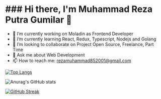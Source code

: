 # ### Hi there, I'm Muhammad Reza Putra Gumilar 👋

- 🔭 I’m currently working on Moladin as Frontend Developer
- 🌱 I’m currently learning React, Redux, Typescript, Nodejs and Golang
- 👯 I’m looking to collaborate on Project Open Source, Freelance, Part Time
- 💬 Ask me about Web Development
- 📫 How to reach me: rezamuhammad852001@gmail.com

[![Top Langs](https://github-readme-stats.vercel.app/api/top-langs/?username=rezamuhammad851&layout=compact&theme=radical&border_color=141E61)](https://github.com/anuraghazra/github-readme-stats)

![Anurag's GitHub stats](https://github-readme-stats.vercel.app/api?username=rezamuhammad851&show_icons=true&theme=radical&border_color=141E61)

[![GitHub Streak](https://github-readme-streak-stats.herokuapp.com?user=rezamuhammad851&theme=radical&border=141E61)](https://git.io/streak-stats)
